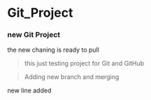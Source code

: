 # Git_Project
### new Git Project

the new chaning is ready to pull

> this just testing project for Git and GitHub

> Adding new branch and merging

new line added
